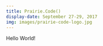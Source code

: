 ```yaml
---
title: Prairie.Code()
display-date: September 27-29, 2017
img: images/prairie-code-logo.jpg
---
```

Hello World!